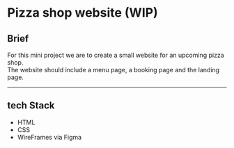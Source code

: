 # Pizza shop website (WIP)  

## Brief

For this mini project we are to create a small website for an upcoming pizza shop.  
The website should include a menu page, a booking page and the landing page.  
***

## tech Stack

- HTML
- CSS
- WireFrames via Figma